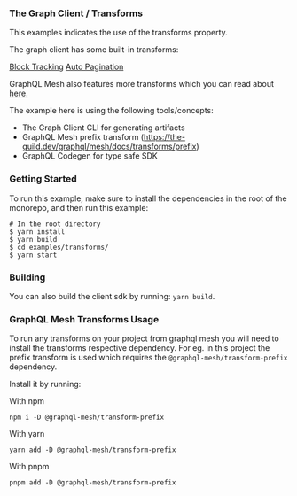 ### The Graph Client / Transforms

This examples indicates the use of the transforms property.

The graph client has some built-in transforms:

[Block Tracking](https://github.com/graphprotocol/graph-client#block-tracking)
[Auto Pagination](https://github.com/graphprotocol/graph-client#automatic-pagination)

GraphQL Mesh also features more transforms which you can read about [here.](https://the-guild.dev/graphql/mesh/docs/transforms/transforms-introduction)

The example here is using the following tools/concepts:

- The Graph Client CLI for generating artifacts
- GraphQL Mesh prefix transform (https://the-guild.dev/graphql/mesh/docs/transforms/prefix)
- GraphQL Codegen for type safe SDK

### Getting Started

To run this example, make sure to install the dependencies in the root of the monorepo, and then run this example:

```
# In the root directory
$ yarn install
$ yarn build
$ cd examples/transforms/
$ yarn start
```

### Building

You can also build the client sdk by running: `yarn build`.

### GraphQL Mesh Transforms Usage

To run any transforms on your project from graphql mesh you will need to install the transforms respective dependency. For eg. in this project the prefix transform is used which requires the `@graphql-mesh/transform-prefix` dependency.

Install it by running:

With npm

```
npm i -D @graphql-mesh/transform-prefix
```

With yarn

```
yarn add -D @graphql-mesh/transform-prefix
```

With pnpm

```
pnpm add -D @graphql-mesh/transform-prefix
```
